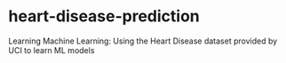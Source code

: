 # heart-disease-prediction
Learning Machine Learning:
Using the Heart Disease dataset provided by UCI to learn ML models
